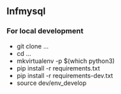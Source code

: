 ## Infmysql

### For local development

- git clone ...
- cd ...
- mkvirtualenv -p $(which python3)
- pip install -r requirements.txt
- pip install -r requirements-dev.txt
- source dev/env_develop
